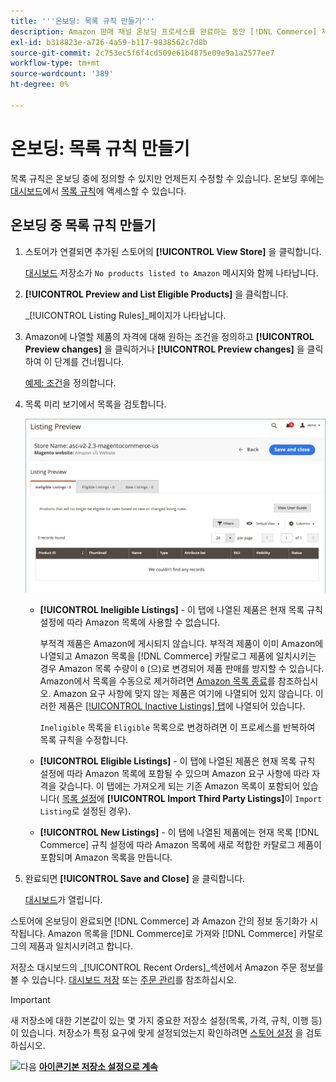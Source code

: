 ```yaml
---
title: '''온보딩: 목록 규칙 만들기'''
description: Amazon 판매 채널 온보딩 프로세스를 완료하는 동안 [!DNL Commerce] 제품에 대한 Amazon 목록을 생성하는 초기 목록 규칙을 만듭니다.
exl-id: b318823e-a726-4a59-b117-9838562c7d8b
source-git-commit: 2c753ec5f6f4cd509e61b4875e09e9a1a2577ee7
workflow-type: tm+mt
source-wordcount: '389'
ht-degree: 0%

---
```


# 온보딩: 목록 규칙 만들기

목록 규칙은 온보딩 중에 정의할 수 있지만 언제든지 수정할 수 있습니다. 온보딩 후에는 [대시보드](./amazon-store-dashboard.md)에서 [목록 규칙](./listing-rules.md)에 액세스할 수 있습니다.

## 온보딩 중 목록 규칙 만들기

1. 스토어가 연결되면 추가된 스토어의 **[!UICONTROL View Store]** 을 클릭합니다.

   [대시보드](./amazon-store-dashboard.md) 저장소가 `No products listed to Amazon` 메시지와 함께 나타납니다.

1. **[!UICONTROL Preview and List Eligible Products]** 을 클릭합니다.

   _[!UICONTROL Listing Rules]_페이지가 나타납니다.

1. Amazon에 나열할 제품의 자격에 대해 원하는 조건을 정의하고 **[!UICONTROL Preview changes]** 을 클릭하거나 **[!UICONTROL Preview changes]** 을 클릭하여 이 단계를 건너뜁니다.

   [예제: 조건](./ob-define-condition-example.md)을 정의합니다.

1. 목록 미리 보기에서 목록을 검토합니다.

   ![미리 보기 나열](assets/amazon-ob-listing-preview.png)

   - **[!UICONTROL Ineligible Listings]** - 이 탭에 나열된 제품은 현재 목록 규칙 설정에 따라 Amazon 목록에 사용할 수 없습니다.

      부적격 제품은 Amazon에 게시되지 않습니다. 부적격 제품이 이미 Amazon에 나열되고 Amazon 목록을 [!DNL Commerce] 카탈로그 제품에 일치시키는 경우 Amazon 목록 수량이 `0` (으)로 변경되어 제품 판매를 방지할 수 있습니다. Amazon에서 목록을 수동으로 제거하려면 [Amazon 목록 종료](./end-listings-manually.md)를 참조하십시오. Amazon 요구 사항에 맞지 않는 제품은 여기에 나열되어 있지 않습니다. 이러한 제품은 [[!UICONTROL Inactive Listings] 탭](./inactive-listings.md)에 나열되어 있습니다.

      `Ineligible` 목록을 `Eligible` 목록으로 변경하려면 이 프로세스를 반복하여 목록 규칙을 수정합니다.

   - **[!UICONTROL Eligible Listings]** - 이 탭에 나열된 제품은 현재 목록 규칙 설정에 따라 Amazon 목록에 포함될 수 있으며 Amazon 요구 사항에 따라 자격을 갖습니다. 이 탭에는 가져오게 되는 기존 Amazon 목록이 포함되어 있습니다( [목록 설정](./listing-settings.md)에 **[!UICONTROL Import Third Party Listings]**&#x200B;이 `Import Listing`로 설정된 경우).

   - **[!UICONTROL New Listings]** - 이 탭에 나열된 제품에는 현재 목록  [!DNL Commerce] 규칙 설정에 따라 Amazon 목록에 새로 적합한 카탈로그 제품이 포함되며 Amazon 목록을 만듭니다.

1. 완료되면 **[!UICONTROL Save and Close]** 을 클릭합니다.

   [대시보드](./amazon-store-dashboard.md)가 열립니다.

스토어에 온보딩이 완료되면 [!DNL Commerce] 과 Amazon 간의 정보 동기화가 시작됩니다. Amazon 목록을 [!DNL Commerce]로 가져와 [!DNL Commerce] 카탈로그의 제품과 일치시키려고 합니다.

저장소 대시보드의 _[!UICONTROL Recent Orders]_섹션에서 Amazon 주문 정보를 볼 수 있습니다. [대시보드 저장](./amazon-store-dashboard.md) 또는 [주문 관리](./managing-orders.md)를 참조하십시오.

>[!IMPORTANT]
>
>새 저장소에 대한 기본값이 있는 몇 가지 중요한 저장소 설정(목록, 가격, 규칙, 이행 등)이 있습니다. 저장소가 특정 요구에 맞게 설정되었는지 확인하려면 [스토어 설정](./default-store-settings.md) 을 검토하십시오.

![다음 ](assets/btn-next.png) [**아이콘기본 저장소 설정으로 계속**](./default-store-settings.md)
